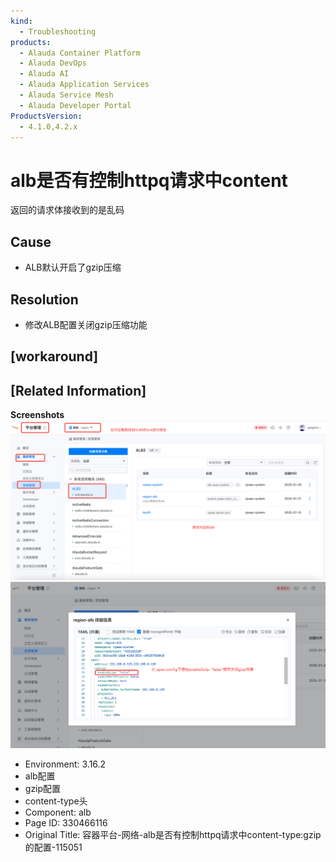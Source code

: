 ```yaml
---
kind:
  - Troubleshooting
products:
  - Alauda Container Platform
  - Alauda DevOps
  - Alauda AI
  - Alauda Application Services
  - Alauda Service Mesh
  - Alauda Developer Portal
ProductsVersion:
  - 4.1.0,4.2.x
---
```

<!-- A type of document that involves encountering a fault, diagnosing it, performing root cause analysis, and providing solutions. -->

# alb是否有控制httpq请求中content

返回的请求体接收到的是乱码

## Cause
- ALB默认开启了gzip压缩

## Resolution
- 修改ALB配置关闭gzip压缩功能

## [workaround]

## [Related Information]
**Screenshots**
![](assets/rong-qi-ping-tai-wang-luo-albshi-fou-you-kong-zhi-httpqqing-qiu-zhong-content-ty/mceclip6_1755053127789_v3iqg.png)
![](assets/rong-qi-ping-tai-wang-luo-albshi-fou-you-kong-zhi-httpqqing-qiu-zhong-content-ty/mceclip7_1755053198710_lg3us.png)
- Environment: 3.16.2
- alb配置
- gzip配置
- content-type头
- Component: alb
- Page ID: 330466116
- Original Title: 容器平台-网络-alb是否有控制httpq请求中content-type:gzip的配置-115051
